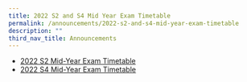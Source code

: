 ```yaml
---
title: 2022 S2 and S4 Mid Year Exam Timetable
permalink: /announcements/2022-s2-and-s4-mid-year-exam-timetable
description: ""
third_nav_title: Announcements
---
```


* [2022 S2 Mid-Year Exam Timetable](/files/Sec%202%20MYE%20Time%20Table%202022_FINAL_student.pdf)
* [2022 S4 Mid-Year Exam Timetable](/files/Sec%204%20MYE%20Time%20Table%202022_FINAL_student_aa%204Mar.pdf)